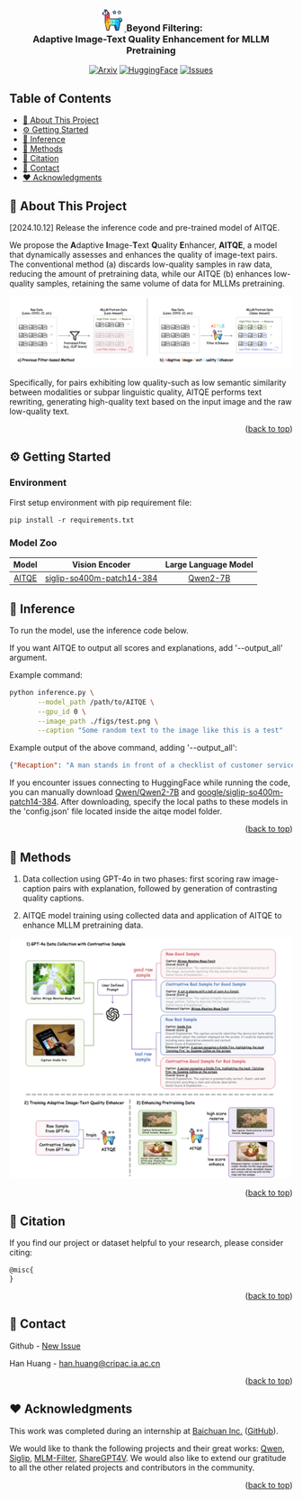 <a name="readme-top"></a>

<div align="center">
<h3 align="center">
    <a href="https://github.com/hanhuang22/AITQE">
        <img src="figs/logo.png" alt="Logo" height="40">
    </a>
    Beyond Filtering:</br> Adaptive Image-Text Quality Enhancement for MLLM Pretraining
</h3>

  [![Arxiv][arxiv-shield]][arxiv-url]
  [![HuggingFace][model-shield]][model-url]
  [![Issues][issues-shield]][issues-url]
</div>

## Table of Contents
- [🚀 About This Project](#-about-this-project)
- [⚙️ Getting Started](#️-getting-started)
- [🤖 Inference](#-inference)
- [🧪 Methods](#-methods)
- [📖 Citation](#-citation)
- [📧 Contact](#-contact)
- [❤️ Acknowledgments](#️-acknowledgments)


## 🚀 About This Project
[2024.10.12] Release the inference code and pre-trained model of AITQE.

We propose the **A**daptive **I**mage-**T**ext **Q**uality **E**nhancer, **AITQE**, a model that dynamically assesses and enhances the quality of image-text pairs. The conventional method (a) discards low-quality samples in raw data, reducing the amount of pretraining data, while our AITQE (b) enhances low-quality samples, retaining the same volume of data for MLLMs pretraining.

![illus][illus]

Specifically, for pairs exhibiting low quality-such as low semantic similarity between modalities or subpar linguistic quality, AITQE performs text rewriting, generating high-quality text based on the input image and the raw low-quality text.

<p align="right">(<a href="#readme-top">back to top</a>)</p>


## ⚙️ Getting Started
### Environment
First setup environment with pip requirement file:
```
pip install -r requirements.txt
```
 

### Model Zoo

| Model | Vision Encoder | Large Language Model |
|:-----:|:--------------:|:----------------------:|
| [AITQE](https://huggingface.co/HymanH/AITQE) | [siglip-so400m-patch14-384](https://huggingface.co/google/siglip-so400m-patch14-384) | [Qwen2-7B](https://huggingface.co/Qwen/Qwen2-7B) |


## 🤖 Inference

To run the model, use the inference code below.

If you want AITQE to output all scores and explanations, add '--output_all' argument.

Example command:
```bash
python inference.py \
       --model_path /path/to/AITQE \
       --gpu_id 0 \
       --image_path ./figs/test.png \
       --caption "Some random text to the image like this is a test"
```

Example output of the above command, adding '--output_all':
```json
{"Recaption": "A man stands in front of a checklist of customer service questions, including 'Do you take each customer seriously?' and 'Do you qualify customers properly?'", "Overall Score": "2<Overall>", "Overall Explanation": "The caption is vague and does not accurately describe the image or its content. It lacks detail and relevance to the checklist shown in the image.", "Text Quality Score": 3, "Text Quality Explanation": "The caption is grammatically correct but lacks clarity and relevance to the image. It is vague and does not provide a meaningful description.", "Image-Text Matching Score": 2, "Image-Text Matching Explanation": "The caption does not accurately describe the image, which features a checklist of customer service questions. The caption is unrelated to the content of the image.", "Object Detail Score": 2, "Object Detail Explanation": "The caption does not provide any details about the objects in the image, such as the checklist or the person in the background.", "Semantic Understanding Score": 2, "Semantic Understanding Explanation": "The caption fails to convey any understanding of the image's context or purpose, which is about customer service evaluation.", "Text/Chart Description Score": 2, "Text/Chart Description Explanation": "The caption does not describe the text in the image, which is a checklist of customer service questions."}
```

If you encounter issues connecting to HuggingFace while running the code, you can manually download [Qwen/Qwen2-7B](https://huggingface.co/Qwen/Qwen2-7B) and [google/siglip-so400m-patch14-384](https://huggingface.co/google/siglip-so400m-patch14-384). After downloading, specify the local paths to these models in the 'config.json' file located inside the aitqe model folder.


<p align="right">(<a href="#readme-top">back to top</a>)</p>


## 🧪 Methods

1. Data collection using GPT-4o in two phases: first scoring raw image-caption pairs with explanation, followed by generation of contrasting quality captions. 

2. AITQE model training using collected data and application of AITQE to enhance MLLM pretraining data.

![main][main]

<p align="right">(<a href="#readme-top">back to top</a>)</p>



## 📖 Citation
If you find our project or dataset helpful to your research, please consider citing:

```bibtext
@misc{
}
```
<p align="right">(<a href="#readme-top">back to top</a>)</p>



## 📧 Contact
Github - [New Issue][new-issue]

Han Huang - <han.huang@cripac.ia.ac.cn>


<p align="right">(<a href="#readme-top">back to top</a>)</p>



## ❤️ Acknowledgments
This work was completed during an internship at [Baichuan Inc.](https://www.baichuan-ai.com/home) ([GitHub](https://github.com/baichuan-inc)).

We would like to thank the following projects and their great works: [Qwen](https://github.com/QwenLM/Qwen), [Siglip](https://github.com/google-research/big_vision), [MLM-Filter](https://github.com/Victorwz/MLM_Filter), [ShareGPT4V](https://github.com/ShareGPT4Omni/ShareGPT4V). We would also like to extend our gratitude to all the other related projects and contributors in the community.


<p align="right">(<a href="#readme-top">back to top</a>)</p>



[illus]: figs/illus.png
[main]: figs/main.png

[arxiv-shield]: https://img.shields.io/badge/Arxiv-paper-red?style=for-the-badge&logo=arxiv&logoColor=red
[arxiv-url]: https://arxiv.org/abs/TODO

[model-shield]: https://img.shields.io/badge/HF-Models-yellow?style=for-the-badge&logo=huggingface&logoColor=yellow
[model-url]: https://huggingface.co/HymanH/AITQE

[issues-shield]: https://img.shields.io/github/issues/hanhuang22/AITQE.svg?style=for-the-badge
[issues-url]: https://github.com/hanhuang22/AITQE/issues
[new-issue]: https://github.com/hanhuang22/AITQE/issues/new/choose
